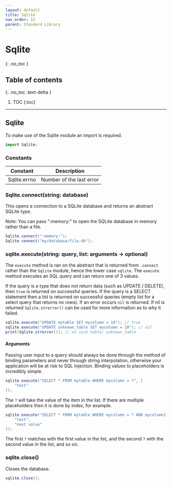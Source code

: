 ```yaml
---
layout: default
title: Sqlite
nav_order: 12
parent: Standard Library
---
```


# Sqlite
{: .no_toc }

## Table of contents
{: .no_toc .text-delta }

1. TOC
{:toc}

---

## Sqlite
To make use of the Sqlite module an import is required.

```js
import Sqlite;
```

### Constants

| Constant             | Description                     |
|----------------------|---------------------------------|
| Sqlite.errno         | Number of the last error        |

### Sqlite.connect(string: database)

This opens a connection to a SQLite database and returns an abstract SQLite type.

Note: You can pass ":memory:" to open the SQLite database in memory rather than a file.

```cs
Sqlite.connect(":memory:");
Sqlite.connect("my/database/file.db");
```

### sqlite.execute(string: query, list: arguments -> optional)

The `execute` method is ran on the abstract that is returned from `.connect` rather than the `Sqlite` module, hence the
lower case `sqlite`. The `execute` method executes an SQL query and can return one of 3 values.

If the query is a type that does not return data (such as UPDATE / DELETE), then `true` is returned on successful queries.
If the query is a SELECT statement then a list is returned on successful queries (empty list for a select query that returns no rows).
If an error occurs `nil` is returned. If nil is returned `Sqlite.strerror()` can be used for more information as to why it failed.

```cs
sqlite.execute("UPDATE mytable SET mycolumn = 10"); // true
sqlite.execute("UPDATE unknown_table SET mycolumn = 10"); // nil
print(Sqlite.strerror()); // no such table: unknown_table
```

#### Arguments
Passing user input to a query should always be done through the method of binding parameters and never through string interpolation, 
otherwise your application will be at risk to SQL injection. Binding values to placeholders is incredibly simple.

```cs
sqlite.execute("SELECT * FROM mytable WHERE mycolumn = ?", [
    "test"
]);
```

The `?` will take the value of the item in the list. If there are multiple placeholders then it is done by index, for example.

```cs
sqlite.execute("SELECT * FROM mytable WHERE mycolumn = ? AND mycolumn1 = ?", [
    "test",
    "next value"
]);
```
The first `?` matches with the first value in the list, and the second `?` with the second value in the list, and so on.

### sqlite.close()

Closes the database.

```cs
sqlite.close();
```
